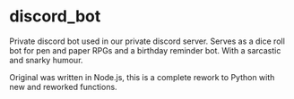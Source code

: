 # discord_bot

Private discord bot used in our private discord server. Serves as a dice roll bot for pen and paper RPGs and a birthday reminder bot. With a sarcastic and snarky humour.

Original was written in Node.js, this is a complete rework to Python with new and reworked functions.